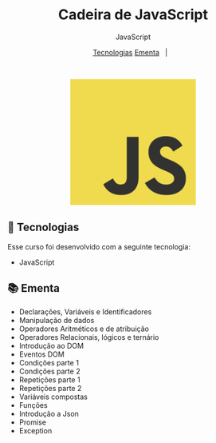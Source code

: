 <h1 align="center"> Cadeira de JavaScript </h1>

<p align="center">
JavaScript
</p>

<p align="center">
  <a href="#-tecnologias">Tecnologias</a>
  <a href="#-ementa">Ementa</a>&nbsp;&nbsp;&nbsp;|&nbsp;&nbsp;&nbsp;
</p>

<br>

<p align="center">
  <img alt="JavaScript Logo" src="./assets/JavaScript-logo.png" width="50%">
</p>

## 🚀 Tecnologias

Esse curso foi desenvolvido com a seguinte tecnologia:

- JavaScript

## 📚 Ementa
- Declarações, Variáveis e Identificadores
- Manipulação de dados
- Operadores Aritméticos e de atribuição
- Operadores Relacionais, lógicos e ternário
- Introdução ao DOM
- Eventos DOM
- Condições parte 1
- Condições parte 2
- Repetições parte 1
- Repetições parte 2
- Variáveis compostas
- Funções
- Introdução a Json
- Promise
- Exception